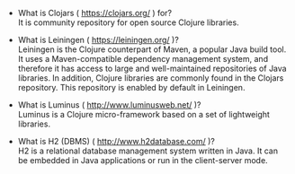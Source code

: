   - What is Clojars ( https://clojars.org/ ) for?  
  It is community repository for open source Clojure libraries.
  
  - What is Leiningen ( https://leiningen.org/ )?  
   Leiningen is the Clojure counterpart of Maven, a popular Java build tool. It uses a Maven-compatible dependency management system, and therefore it has access to large and well-maintained repositories of Java libraries. In addition, Clojure libraries are commonly found in the Clojars repository. This repository is enabled by default in Leiningen.
   
  - What is Luminus ( http://www.luminusweb.net/ )?  
  Luminus is a Clojure micro-framework based on a set of lightweight libraries.
  
  - What is H2 (DBMS) ( http://www.h2database.com/ )?  
  H2 is a relational database management system written in Java. It can be embedded in Java applications or run in the client-server mode.
